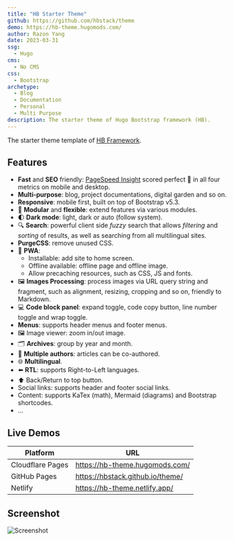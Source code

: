 ```yaml
---
title: "HB Starter Theme"
github: https://github.com/hbstack/theme
demo: https://hb-theme.hugomods.com/
author: Razon Yang
date: 2023-03-31
ssg:
  - Hugo
cms:
  - No CMS
css:
  - Bootstrap 
archetype:
  - Blog
  - Documentation
  - Personal
  - Multi Purpose
description: The starter theme of Hugo Bootstrap framework (HB).
---
```


The starter theme template of [HB Framework](https://hb.hugomods.com).

## Features

- **Fast** and **SEO** friendly: [PageSpeed Insight](https://pagespeed.web.dev/analysis?url=https://hb-theme.hugomods.com/en/) scored perfect :100: in all four metrics on mobile and desktop.
- **Multi-purpose**: blog, project documentations, digital garden and so on.
- **Responsive**: mobile first, built on top of Bootstrap v5.3.
- :ice_cube: **Modular** and **flexible**: extend features via various modules.
- :first_quarter_moon: **Dark mode**: light, dark or auto (follow system).
- :mag: **Search**: powerful client side *fuzzy* search that allows *filtering* and *sorting* of results, as well as searching from all multilingual sites.
- **PurgeCSS**: remove unused CSS.
- :rocket: **PWA**:
  - Installable: add site to home screen.
  - Offline available: offline page and offline image.
  - Allow precaching resources, such as CSS, JS and fonts.
- :framed_picture: **Images Processing**: process images via URL query string and fragment, such as alignment, resizing, cropping and so on, friendly to Markdown.
- :computer: **Code block panel**: expand toggle, code copy button, line number toggle and wrap toggle.
- **Menus**: supports header menus and footer menus.
- :framed_picture: Image viewer: zoom in/out image.
- :card_index_dividers:	**Archives**: group by year and month.
- :memo: **Multiple authors**: articles can be co-authored.
- :globe_with_meridians: **Multilingual**.
- :arrow_left: **RTL**: supports Right-to-Left languages.
- :arrow_up: Back/Return to top button.
- Social links: supports header and footer social links.
- Content: supports KaTex (math), Mermaid (diagrams) and Bootstrap shortcodes.
- ...

## Live Demos

| Platform | URL |
| -------- | --- |
| Cloudflare Pages | https://hb-theme.hugomods.com/ |
| GitHub Pages | https://hbstack.github.io/theme/ |
| Netlify | https://hb-theme.netlify.app/ |

## Screenshot

![Screenshot](https://raw.githubusercontent.com/hbstack/theme/main/images/screenshot.png)
